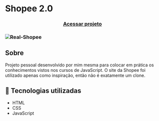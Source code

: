 # Shopee 2.0

<h3 align="center">
    <a href="https://practical-mcclintock-cf7789.netlify.app/">Acessar projeto</a>
<h3 >

![Real-Shopee](https://user-images.githubusercontent.com/70078964/123511785-b4484280-d659-11eb-9106-8785ecb062e9.gif)

    
## Sobre 

Projeto pessoal desenvolvido por mim mesma para colocar em prática os conhecimentos vistos nos cursos de JavaScript. O site da Shopee foi utilizado apenas como inspiração, então não é exatamente um clone.   

## 🚀 Tecnologias utilizadas
- HTML
- CSS
- JavaScript

